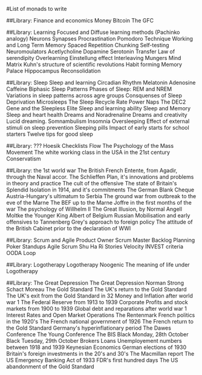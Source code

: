#List of monads to write

##Library: Finance and economics
Money
Bitcoin
The GFC

##Library: Learning
Focused and Diffuse learning methods (Pachinko analogy)
Neurons
Synapses
Procrastination
Pomodoro Technique
Working and Long Term Memory
Spaced Repetition
Chunking
Self-testing
Neuromoulators
Acetlycholine
Dopamine
Serotonin
Transfer
Law of serendipity
Overlearning
Einstellung effect
Interleaving
Mungers Mind Matrix
Kuhn's structure of scientific revolutions
Habit forming
Memory Palace
Hippocampus
Reconsolidation

##Library: Sleep
Sleep and learning
Circadian Rhythm
Melatonin
Adenosine
Caffeine
Biphasic Sleep Patterns
Phases of Sleep: REM and NREM
Variations in sleep patterns across agre groups
Consquenses of Sleep Deprivation
Microsleeps
The Sleep Recycle Rate
Power Naps
The DEC2 Gene and the Sleepless Elite
Sleep and learning ability
Sleep and Memory
Sleep and heart health
Dreams and Noradrenaline
Dreams and creativity
Lucid dreaming.
Somnambulism
Insomnia
Oversleeping
Effect of external stimuli on sleep prevention
Sleeping pills
Impact of early starts for school starters
Twelve tips for good sleep


##Library: ???
Hoesik
Checklists
Flow
The Psychology of the Mass Movement
The white working class in the USA in the 21st century
Conservatism

##Library: the 1st world war
The British French Entente, from Agadir, through the Naval accor.
The Schlieffen Plan, it's innovations and problems in theory and practice
The cult of the offensive
The state of Britain's Splendid Isolation in 1914, and it's commitments
The German Blank Cheque
Austria-Hungary's ultimatum to Serbia
The ground war from outbreak to the eve of the Marne
The BEF up to the Marne
Joffre in the first months of the war
The psychology of Willhelm II
The Great Illusion, by Normal Angell
Moltke the Younger
King Albert of Belgium
Russian Mobilisation and early offensives to Tannenberg
Grey's approach to foreign policy
The attitude of the British Cabinet prior to the declaration of WWI


##Library: Scrum and Agile
Product Owner
Scrum Master
Backlog
Planning Poker
Standups
Agile
Scrum
Shu Ha Ri
Stories
Velocity
INVEST criteria
OODA Loop

##Library: Logotherapy
Logotherapy
Noogenic
The meaning of life under Logotherapy

##Library: The Great Depression
The Great Depression
Norman
Strong
Schact
Moreau
The Gold Standard
The UK's return to the Gold Standard
The UK's exit from the Gold Standard in 32
Money and Inflation after world war 1
The Federal Reserve from 1913 to 1939
Corporate Profits and stock markets from 1900 to 1939
Global debt and reparations after world war 1
Interest Rates and Open Market Operations
The Rentenmark
French politics in the 1920's
The French national government of 1926
The French return to the Gold Standard
Germany's hyperinflationary period
The Dawes Conference
The Young Conference
The BIS
Black Monday, 28th October
Black Tuesday, 29th October
Brokers Loans
Unemployement numbers between 1918 and 1939
Keynesian Economics
German elections of 1930
Britain's foreign investments in the 20's and 30's
The Macmillan report
The US Emergency Banking Act of 1933
FDR's first hundred days
The US abandonment of the Gold Standard
